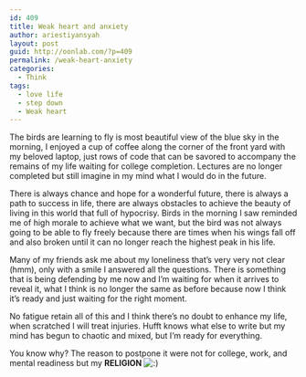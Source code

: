 ```yaml
---
id: 409
title: Weak heart and anxiety
author: ariestiyansyah
layout: post
guid: http://oonlab.com/?p=409
permalink: /weak-heart-anxiety
categories:
  - Think
tags:
  - love life
  - step down
  - Weak heart
---
```

The birds are learning to fly is most beautiful view of the blue sky in the morning, I enjoyed a cup of coffee along the corner of the front yard with my beloved laptop, just rows of code that can be savored to accompany the remains of my life waiting for college completion. Lectures are no longer completed but still imagine in my mind what I would do in the future.

There is always chance and hope for a wonderful future, there is always a path to success in life, there are always obstacles to achieve the beauty of living in this world that full of hypocrisy. Birds in the morning I saw reminded me of high morale to achieve what we want, but the bird was not always going to be able to fly freely because there are times when his wings fall off and also broken until it can no longer reach the highest peak in his life.

Many of my friends ask me about my loneliness that&#8217;s very very not clear (hmm), only with a smile I answered all the questions. There is something that is being defending by me now and I&#8217;m waiting for when it arrives to reveal it, what I think is no longer the same as before because now I think it&#8217;s ready and just waiting for the right moment.

No fatigue retain all of this and I think there&#8217;s no doubt to enhance my life, when scratched I will treat injuries. Hufft knows what else to write but my mind has begun to chaotic and mixed, but I&#8217;m ready for everything.

You know why? The reason to postpone it were not for college, work, and mental readiness but my **RELIGION** <img src="https://oonlab.com/wp-includes/images/smilies/icon_smile.gif" alt=":)" class="wp-smiley" />